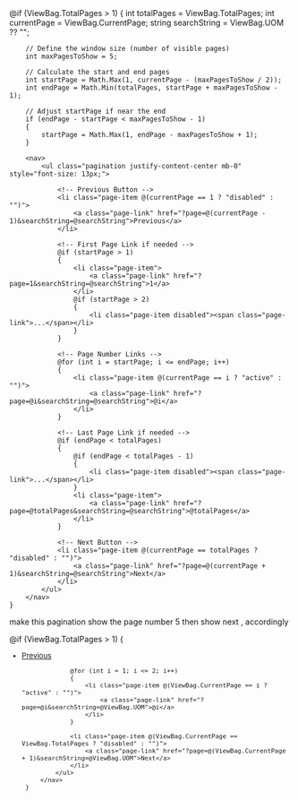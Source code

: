 <div class="card-footer text-center">
    @if (ViewBag.TotalPages > 1)
    {
        int totalPages = ViewBag.TotalPages;
        int currentPage = ViewBag.CurrentPage;
        string searchString = ViewBag.UOM ?? "";

        // Define the window size (number of visible pages)
        int maxPagesToShow = 5;

        // Calculate the start and end pages
        int startPage = Math.Max(1, currentPage - (maxPagesToShow / 2));
        int endPage = Math.Min(totalPages, startPage + maxPagesToShow - 1);

        // Adjust startPage if near the end
        if (endPage - startPage < maxPagesToShow - 1)
        {
            startPage = Math.Max(1, endPage - maxPagesToShow + 1);
        }

        <nav>
            <ul class="pagination justify-content-center mb-0" style="font-size: 13px;">

                <!-- Previous Button -->
                <li class="page-item @(currentPage == 1 ? "disabled" : "")">
                    <a class="page-link" href="?page=@(currentPage - 1)&searchString=@searchString">Previous</a>
                </li>

                <!-- First Page Link if needed -->
                @if (startPage > 1)
                {
                    <li class="page-item">
                        <a class="page-link" href="?page=1&searchString=@searchString">1</a>
                    </li>
                    @if (startPage > 2)
                    {
                        <li class="page-item disabled"><span class="page-link">...</span></li>
                    }
                }

                <!-- Page Number Links -->
                @for (int i = startPage; i <= endPage; i++)
                {
                    <li class="page-item @(currentPage == i ? "active" : "")">
                        <a class="page-link" href="?page=@i&searchString=@searchString">@i</a>
                    </li>
                }

                <!-- Last Page Link if needed -->
                @if (endPage < totalPages)
                {
                    @if (endPage < totalPages - 1)
                    {
                        <li class="page-item disabled"><span class="page-link">...</span></li>
                    }
                    <li class="page-item">
                        <a class="page-link" href="?page=@totalPages&searchString=@searchString">@totalPages</a>
                    </li>
                }

                <!-- Next Button -->
                <li class="page-item @(currentPage == totalPages ? "disabled" : "")">
                    <a class="page-link" href="?page=@(currentPage + 1)&searchString=@searchString">Next</a>
                </li>
            </ul>
        </nav>
    }
</div>



make this pagination show the page number 5 then show next , accordingly  
<div class="card-footer text-center">
     @if (ViewBag.TotalPages > 1)
     {
         <nav>
             <ul class="pagination justify-content-center mb-0" style="font-size: 13px;">
                 <li class="page-item @(ViewBag.CurrentPage == 1 ? "disabled" : "")">
                     <a class="page-link" href="?page=@(ViewBag.CurrentPage - 1)&searchString=@ViewBag.UOM">Previous</a>
                 </li>

                 @for (int i = 1; i <= 2; i++)
                 {
                     <li class="page-item @(ViewBag.CurrentPage == i ? "active" : "")">
                         <a class="page-link" href="?page=@i&searchString=@ViewBag.UOM">@i</a>
                     </li>
                 }

                 <li class="page-item @(ViewBag.CurrentPage == ViewBag.TotalPages ? "disabled" : "")">
                     <a class="page-link" href="?page=@(ViewBag.CurrentPage + 1)&searchString=@ViewBag.UOM">Next</a>
                 </li>
             </ul>
         </nav>
     }
 </div>

